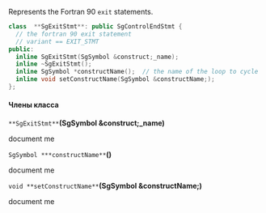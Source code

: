 Represents the Fortran 90 `exit` statements.
```cpp
class  **SgExitStmt**: public SgControlEndStmt {
  // the fortran 90 exit statement
  // variant == EXIT_STMT
public:
  inline SgExitStmt(SgSymbol &construct;_name);
  inline ~SgExitStmt();
  inline SgSymbol *constructName();  // the name of the loop to cycle
  inline void setConstructName(SgSymbol &constructName;);
};
```

#### Члены класса

`**SgExitStmt**`**(SgSymbol &construct;_name)**

document me

`SgSymbol ***constructName**`**()**

document me

`void **setConstructName**`**(SgSymbol &constructName;)**

document me